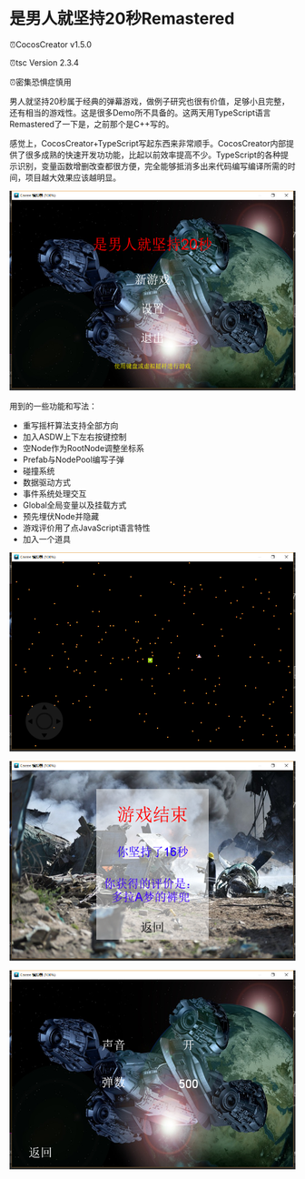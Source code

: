 # 是男人就坚持20秒Remastered

:alarm_clock:CocosCreator v1.5.0

:alarm_clock:tsc Version 2.3.4

:alarm_clock:密集恐惧症慎用

男人就坚持20秒属于经典的弹幕游戏，做例子研究也很有价值，足够小且完整，还有相当的游戏性。这是很多Demo所不具备的。这两天用TypeScript语言Remastered了一下是，之前那个是C++写的。

感觉上，CocosCreator+TypeScript写起东西来非常顺手。CocosCreator内部提供了很多成熟的快速开发功功能，比起以前效率提高不少。TypeScript的各种提示识别，变量函数增删改查都很方便，完全能够抵消多出来代码编写编译所需的时间，项目越大效果应该越明显。

![替代文本](pic/1.png "1.png")

用到的一些功能和写法：

- 重写摇杆算法支持全部方向
- 加入ASDW上下左右按键控制
- 空Node作为RootNode调整坐标系
- Prefab与NodePool编写子弹
- 碰撞系统
- 数据驱动方式
- 事件系统处理交互
- Global全局变量以及挂载方式
- 预先埋伏Node并隐藏
- 游戏评价用了点JavaScript语言特性
- 加入一个道具

![替代文本](pic/2.png "2.png")

![替代文本](pic/3.png "3.png")

![替代文本](pic/4.png "4.png")
